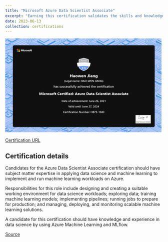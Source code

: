 ```yaml
---
title: "Microsoft Azure Data Scientist Associate"
excerpt: "Earning this certification validates the skills and knowledge to apply Azure’s machine learning techniques to train, evaluate, and deploy models that solve business problems.<br/><img src='/images/azure-dsa.png'>"
date: 2023-06-13
collection: certifications
---
```


![](/images/azure-dsa.png)

[Certification URL](https://www.credly.com/badges/7c4f2a43-cf71-4604-b36d-d68544c96a2e/public_url)

## Certification details

Candidates for the Azure Data Scientist Associate certification should have subject matter expertise in applying data science and machine learning to implement and run machine learning workloads on Azure.

Responsibilities for this role include designing and creating a suitable working environment for data science workloads; exploring data; training machine learning models; implementing pipelines; running jobs to prepare for production; and managing, deploying, and monitoring scalable machine learning solutions.

A candidate for this certification should have knowledge and experience in data science by using Azure Machine Learning and MLflow.

[Source](https://learn.microsoft.com/en-us/certifications/azure-data-scientist/)
